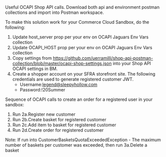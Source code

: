 Useful OCAPI Shop API calls.
Download both api and environment postman collections and import into Postman workspace.

To make this solution work for your Commerce Cloud Sandbox, do the following:
1. Update host_server prop per your env on OCAPI Jaguars Env Vars collection
2. Update OCAPI_HOST prop per your env on OCAPI Jaguars Env Vars collection
3. Copy settings from https://github.com/uerramilli/shop-api-postman-collection/blob/master/ocapi-shop-settings.json into your Shop API OCAPI settings in BM.
4. Create a shopper account on your SFRA storefront site. The following credentials are used to generate registered customer JWT. 
   - Username:legend@sleepyhollow.com
   - Password:!20Summer

Sequence of OCAPI calls to create an order for a registered user in your sandbox:
1. Run 2a.Register new customer
2. Run 2b.Create basket for registered customer
3. Run 2c.Add item to basket for registered customer
4. Run 2d.Create order for registered customer

Note: If run into CustomerBasketsQuotaExceededException - The maximum number of baskets per customer was exceeded, then 
run 3a.Delete a basket 
